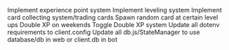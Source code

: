 Implement experience point system
Implement leveling system
Implement card collecting system/trading cards
Spawn random card at certain level ups
Double XP on weekends
Toggle Double XP system
Update all dotenv requirements to client.config
Update all db.js/StateManager to use database/db in web or client.db in bot